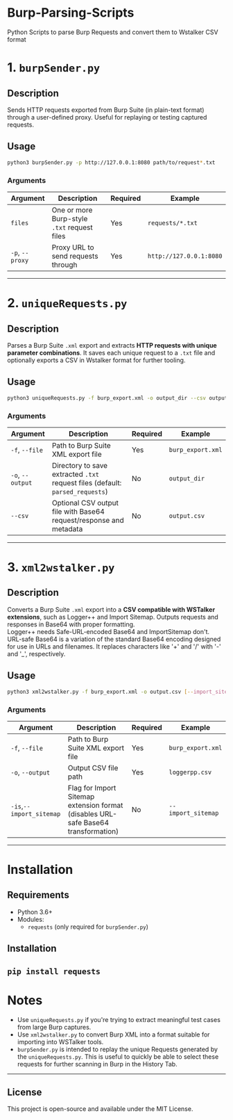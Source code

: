 # Burp-Parsing-Scripts
Python Scripts to parse Burp Requests and convert them to Wstalker CSV format
# 1. `burpSender.py`
## Description
Sends HTTP requests exported from Burp Suite (in plain-text format) through a user-defined proxy. Useful for replaying or testing captured requests.
## Usage
```bash
python3 burpSender.py -p http://127.0.0.1:8080 path/to/request*.txt
```
### Arguments
| Argument       | Description                                         | Required | Example                          |
|----------------|-----------------------------------------------------|----------|----------------------------------|
| `files`        | One or more Burp-style `.txt` request files         | Yes      | `requests/*.txt`                |
| `-p`, `--proxy`| Proxy URL to send requests through                  | Yes      | `http://127.0.0.1:8080`         |

---

# 2. `uniqueRequests.py`
## Description
Parses a Burp Suite `.xml` export and extracts **HTTP requests with unique parameter combinations**. It saves each unique request to a `.txt` file and optionally exports a CSV in Wstalker format for further tooling.

## Usage
```bash
python3 uniqueRequests.py -f burp_export.xml -o output_dir --csv output.csv
```

### Arguments
| Argument        | Description                                                                 | Required | Example                          |
|-----------------|-----------------------------------------------------------------------------|----------|----------------------------------|
| `-f`, `--file`  | Path to Burp Suite XML export file                                          | Yes      | `burp_export.xml`               |
| `-o`, `--output`| Directory to save extracted `.txt` request files (default: `parsed_requests`)| No       | `output_dir`                    |
| `--csv`         | Optional CSV output file with Base64 request/response and metadata          | No       | `output.csv`                    |

---

# 3. `xml2wstalker.py`
## Description
Converts a Burp Suite `.xml` export into a **CSV compatible with WSTalker extensions**, such as Logger++ and Import Sitemap. Outputs requests and responses in Base64 with proper formatting.
<br>
Logger++ needs Safe-URL-encoded Base64 and ImportSitemap don't.
<br>
URL-safe Base64 is a variation of the standard Base64 encoding designed for use in URLs and filenames. It replaces characters like '+' and '/' with '-' and '_', respectively.

## Usage
```bash
python3 xml2wstalker.py -f burp_export.xml -o output.csv [--import_sitemap]
```

### Arguments
| Argument                 | Description                                                                                     | Required | Example                           |
|--------------------------|-------------------------------------------------------------------------------------------------|----------|-----------------------------------|
| `-f`, `--file`           | Path to Burp Suite XML export file                                                              | Yes      | `burp_export.xml`                |
| `-o`, `--output`         | Output CSV file path                                                                            | Yes      | `loggerpp.csv`                   |
| `-is`,`--import_sitemap` | Flag for Import Sitemap extension format (disables URL-safe Base64 transformation)              | No       | `--import_sitemap`               |


---

# Installation

## Requirements

- Python 3.6+
- Modules:
  - `requests` (only required for `burpSender.py`)

## Installation
`pip install requests`
---

# Notes

- Use `uniqueRequests.py` if you're trying to extract meaningful test cases from large Burp captures.
- Use `xml2wstalker.py` to convert Burp XML into a format suitable for importing into WSTalker tools.
- `burpSender.py` is intended to replay the unique Requests generated by the `uniqueRequests.py`. This is useful to quickly be able to select these requests for further scanning in Burp in the History Tab.

--- 

## License

This project is open-source and available under the MIT License.

